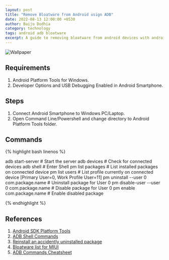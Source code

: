 ```yaml
---
layout: post
title: "Remove Bloatware from Android usign ADB"
date: 2022-08-13 12:00:00 +0530
author: Baiju Dodhia
category: technology
tags: android adb bloatware
excerpt: A guide to removing bloatware from android devices with android debug bridge (adb) command-line tool and no-root required.
---
```


![Wallpaper](https://source.unsplash.com/1600x600/?apps,bloatware)

## Requirements

1. Android Platform Tools for Windows.
2. Developer Options and USB Debugging Enabled in Android Smartphone.

## Steps

1. Connect Android Smartphone to Windows PC/Laptop.
2. Open Command Line/Powershell and change directory to Android Platform Tools folder.

## Commands

{% highlight bash linenos %}

adb start-server # Start the server
adb devices # Check for connected devices
adb shell # Enter Shell
pm list packages # List installed packages on connected device
pm list users # List profile currently on connected device [Primary User=0, Work Profile User=11]
pm uninstall --user 0 com.package.name # Uninstall package for User 0
pm disable-user --user 0 com.package.name # Disable package for User 0
pm enable com.package.name # Enable disabled package

{% endhighlight %}

## References

1. [Android SDK Platform Tools](https://technastic.com/android-sdk-platform-tools-download/)
2. [ADB Shell Commands](https://adbshell.com/)
3. [Reinstall an accidently uninstalled package](https://android.stackexchange.com/questions/215313/how-to-reinstall-an-accidentally-uninstalled-app-through-adb/236011#236011)
4. [Bloatware list for MIUI](https://devcondition.com/article/removing-unneeded-miui-applications/)
5. [ADB Commands Cheatsheet](https://technastic.com/adb-commands-list-adb-cheat-sheet/)